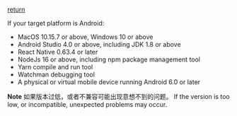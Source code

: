 [return](../main.md)

If your target platform is Android:

- MacOS 10.15.7 or above, Windows 10 or above
- Android Studio 4.0 or above, including JDK 1.8 or above
- React Native 0.63.4 or later
- NodeJs 16 or above, including npm package management tool
- Yarn compile and run tool
- Watchman debugging tool
- A physical or virtual mobile device running Android 6.0 or later

**Note**
如果版本过低，或者不兼容可能出现意想不到的问题。
If the version is too low, or incompatible, unexpected problems may occur.